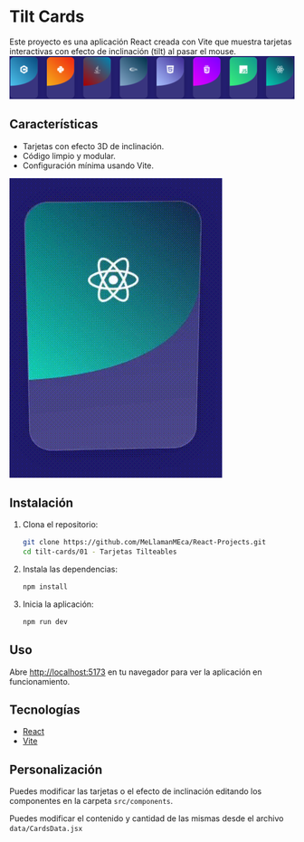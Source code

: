 # Tilt Cards

Este proyecto es una aplicación React creada con Vite que muestra tarjetas interactivas con efecto de inclinación (tilt) al pasar el mouse.
![Demo Tilt Card](../assets/01/cards.png)

## Características

- Tarjetas con efecto 3D de inclinación.
- Código limpio y modular.
- Configuración mínima usando Vite.

![Demo Tilt Card](../assets/01/cardtilt.gif)

## Instalación

1. Clona el repositorio:
    ```bash
    git clone https://github.com/MeLlamanMEca/React-Projects.git
    cd tilt-cards/01 - Tarjetas Tilteables
    ```
2. Instala las dependencias:
    ```bash
    npm install
    ```
3. Inicia la aplicación:
    ```bash
    npm run dev
    ```

## Uso

Abre [http://localhost:5173](http://localhost:5173) en tu navegador para ver la aplicación en funcionamiento.

## Tecnologías

- [React](https://react.dev/)
- [Vite](https://vitejs.dev/)

## Personalización

Puedes modificar las tarjetas o el efecto de inclinación editando los componentes en la carpeta `src/components`.

Puedes modificar el contenido y cantidad de las mismas desde el archivo `data/CardsData.jsx`
